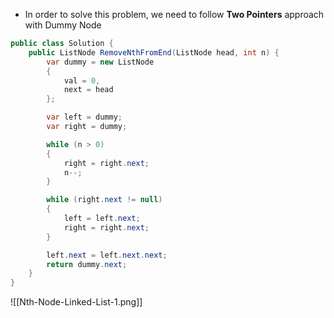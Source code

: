 * In order to solve this problem, we need to follow **Two Pointers** approach with Dummy Node

``` c#
public class Solution {
    public ListNode RemoveNthFromEnd(ListNode head, int n) {
        var dummy = new ListNode
        {
            val = 0,
            next = head
        };

        var left = dummy;
        var right = dummy;

        while (n > 0)
        {
            right = right.next;
            n--;
        }

        while (right.next != null)
        {
            left = left.next;
            right = right.next;
        }

        left.next = left.next.next;
        return dummy.next;
    }
}
```

![[Nth-Node-Linked-List-1.png]]